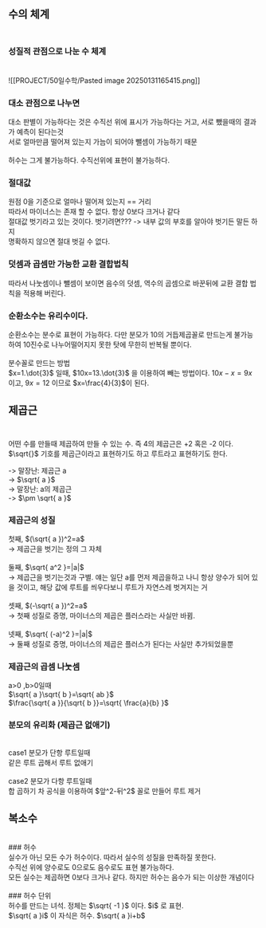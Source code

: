 ## 수의 체계<br><br>

### 성질적 관점으로 나눈 수 체계<br><br>

![[PROJECT/50일수학/Pasted image 20250131165415.png]]

### 대소 관점으로 나누면<br>
대소 판별이 가능하다는 것은 수직선 위에 표시가 가능하다는 거고, 서로 뺐을때의 결과가 예측이 된다는것<br>
서로 얼마만큼 떨어져 있는지 가늠이 되어야 뺄셈이 가능하기 때문<br>
<br>
허수는 그게 불가능하다. 수직선위에 표현이 불가능하다.<br>

### 절대값<br>
원점 0을 기준으로 얼마나 떨어져 있는지 == 거리<br>
따라서 마이너스는 존재 할 수 없다. 항상 0보다 크거나 같다<br>
절대값  벗기라고 있는 것이다. 벗기려면??? -> 내부 값의 부호를 알아야 벗기든 말든 하지<br>
명확하지 않으면 절대 벗길 수 없다.<br>

### 덧셈과 곱셈만 가능한 교환 결합법칙<br>
따라서 나눗셈이나 뺄셈이 보이면 음수의 덧셈, 역수의 곱셈으로 바꾼뒤에 교환 결합 법칙을 적용해 버린다.

### 순환소수는 유리수이다.<br>
순환소수는 분수로 표현이 가능하다. 다만 분모가 10의 거듭제곱꼴로 만드는게 불가능하여 10진수로 나누어떨어지지 못한 탓에 무한히 반복될 뿐이다.<br>
<br>
분수꼴로 만드는 방법<br>
$x=1.\dot{3}$ 일때, $10x=13.\dot{3}$ 을 이용하여 빼는 방법이다. $10x-x=9x$ 이고, $9x=12$ 이므로 $x=\frac{4}{3}$이 된다.<br>

## 제곱근<br><br>

어떤 수를 만들때 제곱하여 만들 수 있는 수. 즉 4의 제곱근은 +2 혹은 -2 이다.<br>
$\sqrt{}$ 기호를 제곱근이라고 표현하기도 하고 루트라고 표현하기도 한다.<br>

-> 말장난: 제곱근 a<br>
-> $\sqrt{ a }$<br>
-> 말장난: a의 제곱근<br>
-> $\pm \sqrt{ a }$<br>

### 제곱근의 성질<br>

첫째, $(\sqrt{ a })^2=a$<br>
-> 제곱근을 벗기는 정의 그 자체<br>
<br>
둘째, $\sqrt{ a^2 }=|a|$<br>
-> 제곱근을 벗기는것과 구별. 얘는 일단 a를 먼저 제곱을하고 나니 항상 양수가 되어 있을 것이고, 해당 값에 루트를 씌우다보니 루트가 자연스레 벗겨지는 거<br>
<br>
셋째,  $(-\sqrt{ a })^2=a$<br>
-> 첫째 성질로 증명, 마이너스의 제곱은 플러스라는 사실만 바뀜.<br>
<br>
넷째, $\sqrt{ (-a)^2 }=|a|$<br>
-> 둘째 성질로 증명, 마이너스의 제곱은 플러스가 된다는 사실만 추가되었을뿐 <br>

### 제곱근의 곱셈 나눗셈<br>
a>0 ,b>0일때 <br>
$\sqrt{ a }\sqrt{ b }=\sqrt{ ab }$<br>
$\frac{\sqrt{ a }}{\sqrt{ b }}=\sqrt{ \frac{a}{b} }$<br>

### 분모의 유리화 (제곱근 없애기)<br>
<br>
case1 분모가 단항 루트일때 <br>
같은 루트 곱해서 루트 없애기<br>
<br>
case2 분모가 다항 루트일때<br>
합 곱하기 차 공식을 이용하여 $앞^2-뒤^2$ 꼴로 만들어 루트 제거<br>

## 복소수<br>
<br>
### 허수<br>
실수가 아닌 모든 수가 허수이다. 따라서 실수의 성질을 만족하질 못한다. <br>
수직선 위에 양수로도 0으로도 음수로도 표현 불가능하다. <br>
모든 실수는 제곱하면 0보다 크거나 같다. 하지만 허수는 음수가 되는 이상한 개념이다<br>
<br>
### 허수 단위<br>
허수를 만드는 녀석. 정체는 $\sqrt{ -1 }$ 이다. $i$ 로 표현.<br>
$\sqrt{ a }i$ 이 자식은 허수. $\sqrt{ a }i+b$


